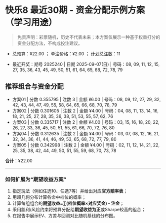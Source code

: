 # 快乐8 最近30期 - 资金分配示例方案（学习用途）

> 免责声明：彩票随机，历史不代表未来；本方案仅展示一种基于权重打分的资金分配方法，不构成投注建议。

- 总预算：¥22.00 ； 单注价格：¥2.00 ； 计划总注数：11

- 最近开奖：期号 2025240 | 日期 2025-09-07(日) | 号码：08, 09, 11, 12, 15, 27, 35, 36, 43, 45, 49, 50, 51, 61, 64, 65, 68, 72, 78, 79


## 推荐组合与资金分配

- 方案01 | 分数 0.355795 | 注数   3 | 金额 ¥6.00 | 号码：08, 09, 12, 27, 29, 32, 42, 43, 44, 47, 49, 55, 58, 64, 65, 66, 68, 70, 78, 79
- 方案02 | 分数 0.301605 | 注数   2 | 金额 ¥4.00 | 号码：04, 08, 11, 13, 14, 16, 18, 21, 25, 27, 28, 35, 36, 38, 51, 53, 55, 57, 62, 76
- 方案03 | 分数 0.335717 | 注数   2 | 金额 ¥4.00 | 号码：03, 15, 16, 18, 20, 22, 26, 27, 33, 36, 45, 50, 51, 55, 61, 66, 70, 72, 76, 80
- 方案04 | 分数 0.312635 | 注数   2 | 金额 ¥4.00 | 号码：03, 07, 08, 12, 16, 21, 32, 34, 36, 41, 44, 46, 49, 53, 65, 68, 72, 77, 79, 80
- 方案05 | 分数 0.342998 | 注数   2 | 金额 ¥4.00 | 号码：02, 11, 12, 14, 21, 22, 25, 35, 38, 42, 44, 49, 50, 51, 55, 59, 68, 70, 73, 78

**合计**：¥22.00


---
### 如何扩展为“期望收益方案”

1) 指定玩法（例如任选10、任选7等）并给出对应**官方赔率表**；
2) 用超几何分布计算各命中档位的概率；
3) 计算每组组合的**期望收益=∑(档位概率×对应奖金) - 注金**；
4) 采用凯利/风险约束将预算分配给**期望收益为正**或Sharpe较高的组合；
5) 在报告中展示EV、方差与回测对比随机基线的分布图。